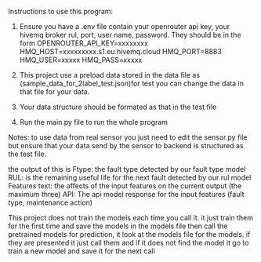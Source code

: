 Instructions to use this program:
1. Ensure you have a .env file contain your openrouter api key,
    your hivemq broker rul, port, user name, password.
    They should be in the form 
    OPENROUTER_API_KEY=xxxxxxxx
    HMQ_HOST=xxxxxxxxx.s1.eu.hivemq.cloud
    HMQ_PORT=8883
    HMQ_USER=xxxxx
    HMQ_PASS=xxxxx 
2. This project use a preload data stored in the data file as (sample_data_for_2label_test.json)for test you can change the  data in that file for your data. 
3. Your data structure should be formated as that in the test file

4. Run the main.py file to run the whole program 

Notes:
to use data from real sensor you just need to edit the sensor.py file but ensure that your data send by the sensor to backend is structured as the test file. 

the output of this is 
Ftype: the fault type detected by our fault type model
RUL: is the remaining useful life for the next fault detected by our rul model
Features text: the affects of the input features on the current output (the maximum three)
API: The api model response for the input features (fault type, maintenance action) 

This project does not train the models each time you call it. it just train them for the first time and save the models in the models file then call the pretrained models for prediction, it look at the models file for the models. if they are presented it just call them and if it does not find the model it go to train a new model and save it for the next call 